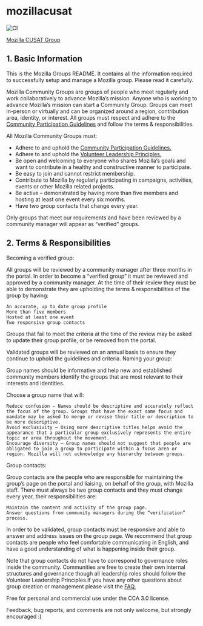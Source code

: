 # mozillacusat
![CI](https://github.com/Mozilla-CUSAT/mozilla-cusat.github.io/workflows/CI/badge.svg)

[Mozilla CUSAT Group](https://community.mozilla.org/groups/mozilla-cusat/)

## 1. Basic Information
This is the Mozilla Groups README. It contains all the information required to successfully setup and manage a Mozilla group. Please read it carefully.

Mozilla Community Groups are groups of people who meet regularly and work collaboratively to advance Mozilla’s mission. Anyone who is working to advance Mozilla’s mission can start a Community Group. Groups can meet in-person or virtually and can be organized around a region, contribution area, identity, or interest. All groups must respect and adhere to the [Community Participation Guidelines](https://www.mozilla.org/en-US/about/governance/policies/participation/) and follow the terms & responsibilities.

All Mozilla Community Groups must:

- Adhere to and uphold the [Community Participation Guidelines.](https://www.mozilla.org/en-US/about/governance/policies/participation/)
- Adhere to and uphold the [Volunteer Leadership Principles.](https://wiki.mozilla.org/Volunteer_leadership_principles)
- Be open and welcoming to everyone who shares Mozilla’s goals and want to contribute in a healthy and constructive manner to participate.
- Be easy to join and cannot restrict membership.
- Contribute to Mozilla by regularly participating in campaigns, activities, events or other Mozilla related projects.
- Be active – demonstrated by having more than five members and hosting at least one event every six months.
- Have two group contacts that change every year.

Only groups that meet our requirements and have been reviewed by a community manager will appear as “verified” groups.

## 2. Terms & Responsibilities
Becoming a verified group: 

All groups will be reviewed by a community manager after three months in the portal. In order to become a “verified group” it must be reviewed and approved by a community manager. At the time of their review they must be able to demonstrate they are upholding the terms & responsibilities of the group by having: 

    An accurate, up to date group profile 
    More than five members 
    Hosted at least one event
    Two responsive group contacts 

Groups that fail to meet the criteria at the time of the review may be asked to update their group profile, or be removed from the portal. 

Validated groups will be reviewed on an annual basis to ensure they continue to uphold the guidelines and criteria.
Naming your group:

Group names should be informative and help new and established community members identify the groups that are most relevant to their interests and identities. 

Choose a group name that will:

    Reduce confusion – Names should be descriptive and accurately reflect the focus of the group. Groups that have the exact same focus and mandate may be asked to merge or revise their title or description to be more descriptive.
    Avoid exclusivity – Using more descriptive titles helps avoid the appearance that a particular group exclusively represents the entire topic or area throughout the movement.
    Encourage diversity – Group names should not suggest that people are obligated to join a group to participate within a focus area or region. Mozilla will not acknowledge any hierarchy between groups.

Group contacts:

Group contacts are the people who are responsible for maintaining the group’s page on the portal and liaising, on behalf of the group, with Mozilla staff. There must always be two group contacts and they must change every year, their responsibilities are:

    Maintain the content and activity of the group page.
    Answer questions from community managers during the “verification” process.

In order to be validated, group contacts must be responsive and able to answer and address issues on the group page. We recommend that group contacts are people who feel comfortable communicating in English, and have a good understanding of what is happening inside their group.

Note that group contacts do not have to correspond to governance roles inside the community. Communities are free to create their own internal structures and governance though all leadership roles should follow the Volunteer Leadership Principles.If you have any other questions about group creation or management please visit the [FAQ.](https://discourse.mozilla.org/t/frequently-asked-questions-portal-edition-faq/43224)  

Free for personal and commercial use under the CCA 3.0 license.

Feedback, bug reports, and comments are not only welcome, but strongly encouraged :)
